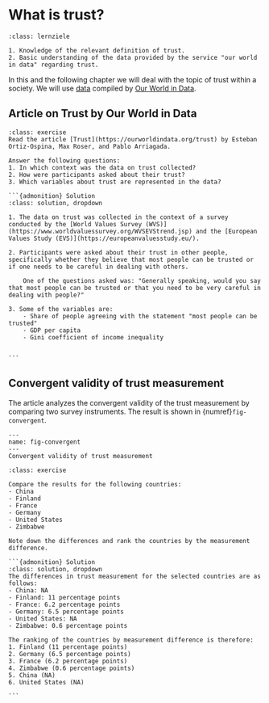 # What is trust?

```{admonition} Trust
:class: lernziele

1. Knowledge of the relevant definition of trust.
2. Basic understanding of the data provided by the service "our world in data" regarding trust.
```

In this and the following chapter we will deal with the topic of trust within a society. We will use [data](https://ourworldindata.org/grapher/self-reported-trust-attitudes?tab=table) compiled by [Our World in Data](https://ourworldindata.org/).


## Article on Trust by Our World in Data

````{admonition} Excercise: Text on Trust
:class: exercise
Read the article [Trust](https://ourworldindata.org/trust) by Esteban Ortiz-Ospina, Max Roser, and Pablo Arriagada.

Answer the following questions:
1. In which context was the data on trust collected?
2. How were participants asked about their trust?
3. Which variables about trust are represented in the data?

```{admonition} Solution
:class: solution, dropdown

1. The data on trust was collected in the context of a survey conducted by the [World Values Survey (WVS)](https://www.worldvaluessurvey.org/WVSEVStrend.jsp) and the [European Values Study (EVS)](https://europeanvaluesstudy.eu/).

2. Participants were asked about their trust in other people, specifically whether they believe that most people can be trusted or if one needs to be careful in dealing with others.

    One of the questions asked was: "Generally speaking, would you say that most people can be trusted or that you need to be very careful in dealing with people?"

3. Some of the variables are:
    - Share of people agreeing with the statement "most people can be trusted"
    - GDP per capita
    - Gini coefficient of income inequality


```
````

## Convergent validity of trust measurement

The article analyzes the convergent validity of the trust measurement by comparing two survey instruments. The result is shown in {numref}`fig-convergent`.

```{figure} /assets/results/convergent_validity_of_trust_measurements.png
---
name: fig-convergent
---
Convergent validity of trust measurement
```

````{admonition} Excercise: Differences in Trust Measurement
:class: exercise

Compare the results for the following countries:
- China
- Finland
- France
- Germany
- United States
- Zimbabwe

Note down the differences and rank the countries by the measurement difference.

```{admonition} Solution
:class: solution, dropdown
The differences in trust measurement for the selected countries are as follows:
- China: NA
- Finland: 11 percentage points
- France: 6.2 percentage points
- Germany: 6.5 percentage points
- United States: NA
- Zimbabwe: 0.6 percentage points

The ranking of the countries by measurement difference is therefore:
1. Finland (11 percentage points)
2. Germany (6.5 percentage points)
3. France (6.2 percentage points)
4. Zimbabwe (0.6 percentage points)
5. China (NA)
6. United States (NA)

```
````
